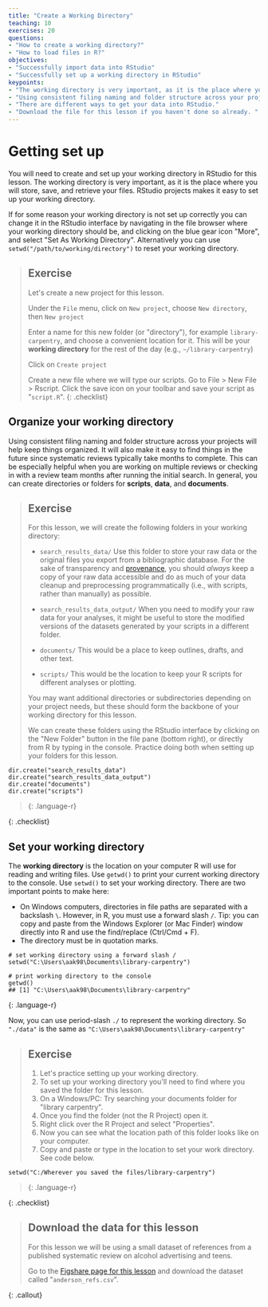 ```yaml
---
title: "Create a Working Directory"
teaching: 10
exercises: 20
questions:
- "How to create a working directory?"
- "How to load files in R?"
objectives:
- "Successfully import data into RStudio"
- "Successfully set up a working directory in RStudio"
keypoints:
- "The working directory is very important, as it is the place where you will store, save, and retrieve your files."
- "Using consistent filing naming and folder structure across your projects will help keep things organized."
- "There are different ways to get your data into RStudio." 
- "Download the file for this lesson if you haven't done so already. "
---
```


# Getting set up
You will need to create and set up your working directory in RStudio for this lesson. The working directory is very important, as it is the place where you will store, save, and retrieve your files. RStudio projects makes it easy to set up your working directory.

If for some reason your working directory is not set up correctly you can change it in the RStudio interface by navigating in the file browser where your working directory should be, and clicking on the blue gear icon "More", and select "Set As Working Directory". Alternatively you can use `setwd("/path/to/working/directory")` to reset your working directory.

> ## Exercise
> Let's create a new project for this lesson.
>
> Under the `File` menu, click on `New project`, choose `New directory`, then `New project`
>
> Enter a name for this new folder (or "directory"), for example `library-carpentry`, and choose a convenient location for it. This will be your **working directory** for the rest of the day (e.g., `~/library-carpentry`)
>
> Click on `Create project`
>
> Create a new file where we will type our scripts. Go to File > New File > Rscript. Click the save icon on your toolbar and save your script as "`script.R`".
{: .checklist}

## Organize your working directory
Using consistent filing naming and folder structure across your projects will help keep things organized. It will also make it easy to find things in the future since systematic reviews typically take months to complete. This can be especially helpful when you are working on multiple reviews or checking in with a review team months after running the initial search. In general, you can create directories or folders for **scripts**, **data**, and **documents**. 

> ## Exercise 
> For this lesson, we will create the following folders in your working directory:
>
> * `search_results_data/` Use this folder to store your raw data or the original files you export from a bibliographic database. For the sake of transparency and [provenance](https://en.wikipedia.org/wiki/Provenance), you should *always* keep a copy of your raw data accessible and do as much of your data cleanup and preprocessing programmatically (i.e., with scripts, rather than manually) as possible.
>
> * `search_results_data_output/` When you need to modify your raw data for your analyses, it might be useful to store the modified versions of the datasets generated by your scripts in a different folder.
>
> * `documents/` This would be a place to keep outlines, drafts, and other text.
>
> * `scripts/` This would be the location to keep your R scripts for different analyses or plotting.
>
> You may want additional directories or subdirectories depending on your project needs, but these should form the backbone of your working directory for this lesson.
>
> We can create these folders using the RStudio interface by clicking on the "New Folder" button in the file pane (bottom right), or directly from R by typing in the console. Practice doing both when setting up your folders for this lesson.
>
~~~
dir.create("search_results_data")
dir.create("search_results_data_output")
dir.create("documents")
dir.create("scripts")
~~~
> {: .language-r}
>
{: .checklist}

## Set your working directory
The **working directory** is the location on your computer R will use for reading and writing files. Use `getwd()` to print your current working directory to the console. Use `setwd()` to set your working directory. There are two important points to make here:

* On Windows computers, directories in file paths are separated with a backslash `\`. However, in R, you must use a forward slash `/`. Tip: you can copy and paste from the Windows Explorer (or Mac Finder) window directly into R and use the find/replace (Ctrl/Cmd + F). 
* The directory must be in quotation marks. 

~~~
# set working directory using a forward slash /
setwd("C:\Users\aak98\Documents\library-carpentry")

# print working directory to the console
getwd()
## [1] "C:\Users\aak98\Documents\library-carpentry"
~~~
{: .language-r}

Now, you can use period-slash `./` to represent the working directory. So `"./data"` is the same as `"C:\Users\aak98\Documents\library-carpentry"`

> ## Exercise
>
>1. Let's practice setting up your working directory.
>2. To set up your working directory you'll need to find where you saved the folder for this lesson. 
>3. On a Windows/PC: Try searching your documents folder for "library carpentry". 
>4. Once you find the folder (not the R Project) open it. 
>5. Right click over the R Project and select "Properties". 
>6. Now you can see what the location path of this folder looks like on your computer.
>7. Copy and paste or type in the location to set your work directory. See code below.
>
~~~
setwd("C:/Wherever you saved the files/library-carpentry")
~~~
> {: .language-r}
>
{: .checklist}

> ## Download the data for this lesson
> For this lesson we will be using a small dataset of references from a published systematic review on alcohol advertising and teens.
>
> Go to the [Figshare page for this lesson](https://doi.org/10.6084/m9.figshare.12417554.v1) and download the dataset called "`anderson_refs.csv`". 
>
{: .callout}

